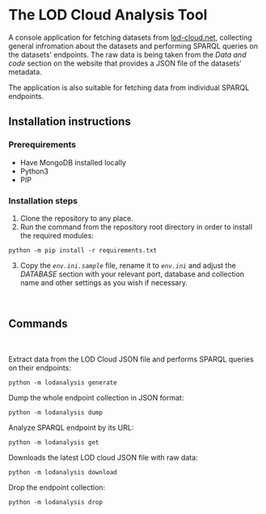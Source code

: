 # **The LOD Cloud Analysis Tool** 

A console application for fetching datasets from [lod-cloud.net](https://lod-cloud.net/), collecting general infromation about the datasets and performing SPARQL queries on the datasets' endpoints. The raw data is being taken from the *Data and code* section on the website that provides a JSON file of the datasets' metadata.

The application is also suitable for fetching data from individual SPARQL endpoints.

## **Installation instructions** 
### **Prerequirements**
- Have MongoDB installed locally
- Python3
- PIP

### **Installation steps**
1. Clone the repository to any place.
2. Run the command from the repository root directory in order to install the required modules:
```
python -m pip install -r requirements.txt
``` 

3. Copy the *`env.ini.sample`* file, rename it to *`env.ini`* and adjust the *DATABASE* section with your relevant port, database and collection name and other settings as you wish if necessary.

<br>

## **Commands**
<br>

Extract data from the LOD Cloud JSON file and performs SPARQL queries on their endpoints:
```
python -m lodanalysis generate
```

Dump the whole endpoint collection in JSON format:
```
python -m lodanalysis dump
```

Analyze SPARQL endpoint by its URL:
```
python -m lodanalysis get
```

Downloads the latest LOD cloud JSON file with raw data:
```
python -m lodanalysis download
```

Drop the endpoint collection:
```
python -m lodanalysis drop
```